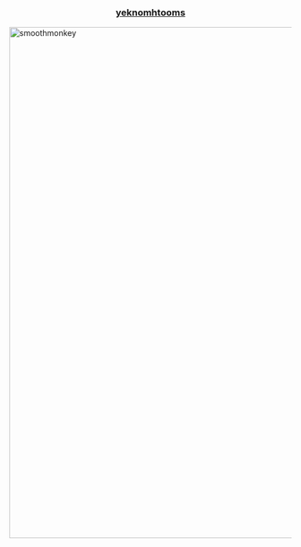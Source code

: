 <h3 align="center"><a href="https://github.com/sebastianpulido/oh-my-zsh">yeknomhtooms</a></h3>

<img width="912" alt="smoothmonkey" src="https://user-images.githubusercontent.com/17438047/179404944-a16ea5eb-9560-4a38-8629-09e9c0129323.png">
